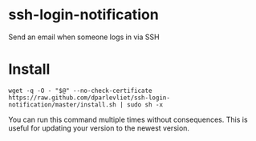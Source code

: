 # ssh-login-notification
Send an email when someone logs in via SSH

Install
=======
```
wget -q -O - "$@" --no-check-certificate https://raw.github.com/dparlevliet/ssh-login-notification/master/install.sh | sudo sh -x
```
You can run this command multiple times without consequences. This is useful for
updating your version to the newest version.
